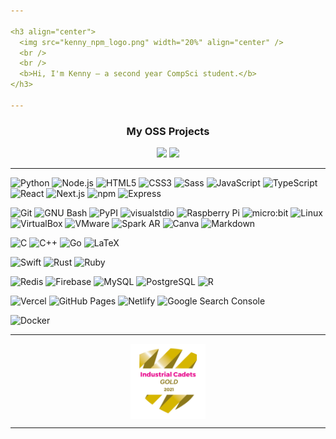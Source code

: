 ```yaml
---

<h3 align="center">
  <img src="kenny_npm_logo.png" width="20%" align="center" />
  <br />
  <br />
  <b>Hi, I'm Kenny — a second year CompSci student.</b>
</h3>

---
```


<h3 align="center">
  <b>My OSS Projects</b>
</h3>

<div align="center">
  <a href="https://github.com/KennyOliver/neumorphia.css"><img src="https://github-readme-stats.vercel.app/api/pin/?username=KennyOliver&repo=neumorphia.css&theme=radical&hide_border=true&border_radius=25" /></a>
  <a href="https://github.com/KennyOliver/VividHues"><img src="https://github-readme-stats.vercel.app/api/pin/?username=KennyOliver&repo=VividHues&theme=radical&hide_border=true&border_radius=25" /></a>
</div>

---

![Python](https://img.shields.io/badge/Python-3776AB?style=for-the-badge&logo=Python&logoColor=FFFFFF)
![Node.js](https://img.shields.io/badge/Node.js-5FA04E?style=for-the-badge&logo=Node.js&logoColor=FFFFFF)
![HTML5](https://img.shields.io/badge/HTML5-E34F26?style=for-the-badge&logo=HTML5&logoColor=FFFFFF)
![CSS3](https://img.shields.io/badge/CSS3-1572B6?style=for-the-badge&logo=CSS3&logoColor=FFFFFF)
![Sass](https://img.shields.io/badge/SCSS-CC6699?style=for-the-badge&logo=Sass&logoColor=FFFFFF)
![JavaScript](https://img.shields.io/badge/JavaScript-F7DF1E?style=for-the-badge&logo=JavaScript&logoColor=000000)
![TypeScript](https://img.shields.io/badge/TypeScript-3178C6?style=for-the-badge&logo=TypeScript&logoColor=FFFFFF)
![React](https://img.shields.io/badge/React-61DAFB?style=for-the-badge&logo=React&logoColor=000000)
![Next.js](https://img.shields.io/badge/Next.js-000000?style=for-the-badge&logo=Next.js&logoColor=FFFFFF)
![npm](https://img.shields.io/badge/npm-CB3837?style=for-the-badge&logo=npm&logoColor=FFFFFF)
![Express](https://img.shields.io/badge/Express-000000?style=for-the-badge&logo=Express&logoColor=FFFFFF)

![Git](https://img.shields.io/badge/Git-F05032?style=for-the-badge&logo=Git&logoColor=FFFFFF)
<img src="https://img.shields.io/badge/GNU%20Bash-4EAA25?style=for-the-badge&logo=GNU%20Bash&logoColor=FFFFFF" alt="GNU Bash" />
![PyPI](https://img.shields.io/badge/PyPI-3775A9?style=for-the-badge&logo=PyPI&logoColor=FFFFFF)
![visualstdio](https://img.shields.io/badge/VSCodium-2F80ED?style=for-the-badge&logo=VSCodium&logoColor=FFFFFF)
<img src="https://img.shields.io/badge/Raspberry%20Pi-A22846?style=for-the-badge&logo=Raspberry Pi&logoColor=FFFFFF" alt="Raspberry Pi" />
![micro:bit](https://img.shields.io/badge/micro:bit-00ED00?style=for-the-badge&logo=micro:bit&logoColor=FFFFFF)
![Linux](https://img.shields.io/badge/Linux-FCC624?style=for-the-badge&logo=Linux&logoColor=000000)
![VirtualBox](https://img.shields.io/badge/VirtualBox-2F61B4?style=for-the-badge&logo=VirtualBox&logoColor=FFFFFF)
![VMware](https://img.shields.io/badge/VMware-607078?style=for-the-badge&logo=VMware&logoColor=FFFFFF)
<img src="https://img.shields.io/badge/Spark%20AR-FF5C83?style=for-the-badge&logo=Spark%20AR&logoColor=FFFFFF" alt="Spark AR" />
![Canva](https://img.shields.io/badge/Canva-00C4CC?style=for-the-badge&logo=Canva&logoColor=FFFFFF)
![Markdown](https://img.shields.io/badge/Markdown-000000?style=for-the-badge&logo=Markdown&logoColor=FFFFFF)

![C](https://img.shields.io/badge/C-A8B9CC?style=for-the-badge&logo=C&logoColor=000000)
![C++](https://img.shields.io/badge/C++-00599C?style=for-the-badge&logo=c%2B%2B&logoColor=FFFFFF)
![Go](https://img.shields.io/badge/Go-00ADD8?style=for-the-badge&logo=Go&logoColor=FFFFFF)
![LaTeX](https://img.shields.io/badge/LaTeX-008080?style=for-the-badge&logo=LaTeX&logoColor=FFFFFF)

![Swift](https://img.shields.io/badge/Swift-F05138?style=for-the-badge&logo=Swift&logoColor=FFFFFF)
![Rust](https://img.shields.io/badge/Rust-F57A00?style=for-the-badge&logo=Rust&logoColor=FFFFFF)
![Ruby](https://img.shields.io/badge/Ruby-CC342D?style=for-the-badge&logo=Ruby&logoColor=FFFFFF)

![Redis](https://img.shields.io/badge/Redis-FF4438?style=for-the-badge&logo=Redis&logoColor=FFFFFF)
![Firebase](https://img.shields.io/badge/Firebase-FFCA28?style=for-the-badge&logo=Firebase&logoColor=000000)
![MySQL](https://img.shields.io/badge/MySQL-4479A1?style=for-the-badge&logo=MySQL&logoColor=FFFFFF)
![PostgreSQL](https://img.shields.io/badge/PostgreSQL-4169E1?style=for-the-badge&logo=PostgreSQL&logoColor=FFFFFF)
![R](https://img.shields.io/badge/R-276DC3?style=for-the-badge&logo=R&logoColor=FFFFFF)

![Vercel](https://img.shields.io/badge/Vercel-000000?style=for-the-badge&logo=Vercel&logoColor=FFFFFF)
<img src="https://img.shields.io/badge/GitHub%20Pages-222222?style=for-the-badge&logo=GitHub%20Pages&logoColor=FFFFFF" alt="GitHub Pages" />
![Netlify](https://img.shields.io/badge/Netlify-00C7B7?style=for-the-badge&logo=Netlify&logoColor=FFFFFF)
<img src="https://img.shields.io/badge/Google%20Search%20Console-458CF5?style=for-the-badge&logo=Google%20Search%20Console&logoColor=FFFFFF" alt="Google Search Console" />

![Docker](https://img.shields.io/badge/Docker-2496ED?style=for-the-badge&logo=Docker&logoColor=FFFFFF)

---

<div align="center">
  <img src="Industrial_Cadets_Gold_2021_badge.png" width="120" height="120" align="center" />
</div>

---
